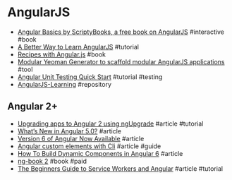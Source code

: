 # AngularJS

- [Angular Basics by ScriptyBooks, a free book on AngularJS](http://www.angularjsbook.com) #interactive #book
- [A Better Way to Learn AngularJS](https://thinkster.io/a-better-way-to-learn-angularjs) #tutorial
- [Recipes with Angular.js](http://fdietz.github.io/recipes-with-angular-js/index.html) #book
- [Modular Yeoman Generator to scaffold modular AngularJS applications](http://newaeonweb.com.br/generator-angm) #tool
- [Angular Unit Testing Quick Start](http://angulartestingquickstart.com) #tutorial #testing
- [AngularJS-Learning](https://github.com/jmcunningham/AngularJS-Learning) #repository

## Angular 2+

- [Upgrading apps to Angular 2 using ngUpgrade](http://blog.thoughtram.io/angular/2015/10/24/upgrading-apps-to-angular-2-using-ngupgrade.html) #article #tutorial
- [What’s New in Angular 5.0?](https://www.tatvasoft.com/blog/whats-new-in-angular-5-0) #article
- [Version 6 of Angular Now Available](https://blog.angular.io/version-6-of-angular-now-available-cc56b0efa7a4) #article
- [Angular custom elements with Cli](http://www.dzurico.com/angular-custom-elements-with-cli/) #article #guide
- [How To Build Dynamic Components in Angular 6](https://blog.bitsrc.io/how-to-build-dynamic-components-in-angular-6-41f50abddc64) #article
- [ng-book 2](https://www.ng-book.com/2) #book #paid
- [The Beginners Guide to Service Workers and Angular](https://blog.ng-book.com/service-workers-and-angular/) #article #tutorial